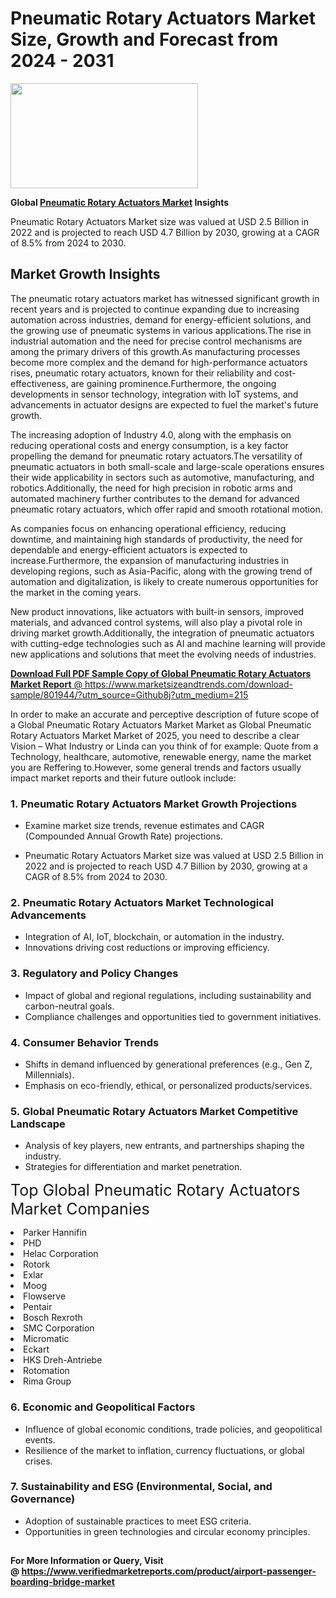<H1>Pneumatic Rotary Actuators Market Size, Growth and Forecast from 2024 - 2031</H1><img class="aligncenter size-medium wp-image-584254" src="https://thirdeyenews.in/wp-content/uploads/2024/09/Global-Market-Research-300x168.jpeg" alt="" width="300" height="168" /><p><strong>Global&nbsp;<a href="https://www.marketsizeandtrends.com/download-sample/801944/?utm_source=Github8j?utm_medium=215">Pneumatic Rotary Actuators Market</a> Insights</strong></p><p>Pneumatic Rotary Actuators Market size was valued at USD 2.5 Billion in 2022 and is projected to reach USD 4.7 Billion by 2030, growing at a CAGR of 8.5% from 2024 to 2030.</p><p><h2>Market Growth Insights</h2> <p>The pneumatic rotary actuators market has witnessed significant growth in recent years and is projected to continue expanding due to increasing automation across industries, demand for energy-efficient solutions, and the growing use of pneumatic systems in various applications.The rise in industrial automation and the need for precise control mechanisms are among the primary drivers of this growth.As manufacturing processes become more complex and the demand for high-performance actuators rises, pneumatic rotary actuators, known for their reliability and cost-effectiveness, are gaining prominence.Furthermore, the ongoing developments in sensor technology, integration with IoT systems, and advancements in actuator designs are expected to fuel the market's future growth.</p> <p><a href="sample-link.com"></a></p> <p>The increasing adoption of Industry 4.0, along with the emphasis on reducing operational costs and energy consumption, is a key factor propelling the demand for pneumatic rotary actuators.The versatility of pneumatic actuators in both small-scale and large-scale operations ensures their wide applicability in sectors such as automotive, manufacturing, and robotics.Additionally, the need for high precision in robotic arms and automated machinery further contributes to the demand for advanced pneumatic rotary actuators, which offer rapid and smooth rotational motion.</p> <p>As companies focus on enhancing operational efficiency, reducing downtime, and maintaining high standards of productivity, the need for dependable and energy-efficient actuators is expected to increase.Furthermore, the expansion of manufacturing industries in developing regions, such as Asia-Pacific, along with the growing trend of automation and digitalization, is likely to create numerous opportunities for the market in the coming years.</p> <p>New product innovations, like actuators with built-in sensors, improved materials, and advanced control systems, will also play a pivotal role in driving market growth.Additionally, the integration of pneumatic actuators with cutting-edge technologies such as AI and machine learning will provide new applications and solutions that meet the evolving needs of industries.</p> <p><a href="more-info-link.com"></p><p><span class=""><strong>Download Full PDF Sample Copy of Global Pneumatic Rotary Actuators Market Report</strong> @ <a href="https://www.marketsizeandtrends.com/download-sample/801944/?utm_source=Github8j?utm_medium=215" target="_blank">https://www.marketsizeandtrends.com/download-sample/801944/?utm_source=Github8j?utm_medium=215</a></span></p><p>In order to make an accurate and perceptive description of future scope of a Global&nbsp;Pneumatic Rotary Actuators Market Market as Global&nbsp;Pneumatic Rotary Actuators Market Market of 2025, you need to describe a clear Vision &ndash; What Industry or Linda can you think of for example: Quote from a Technology, healthcare, automotive, renewable energy, name the market you are Reffering to.However, some general trends and factors usually impact market reports and their future outlook include:</p><h3>1.&nbsp;<strong>Pneumatic Rotary Actuators Market Growth Projections</strong></h3><ul><li>Examine market size trends, revenue estimates and CAGR (Compounded Annual Growth Rate) projections.</li><li><p>Pneumatic Rotary Actuators Market size was valued at USD 2.5 Billion in 2022 and is projected to reach USD 4.7 Billion by 2030, growing at a CAGR of 8.5% from 2024 to 2030.</p></li></ul><h3>2.&nbsp;<strong>Pneumatic Rotary Actuators Market Technological Advancements</strong></h3><ul><li>Integration of AI, IoT, blockchain, or automation in the industry.</li><li>Innovations driving cost reductions or improving efficiency.</li></ul><h3>3.&nbsp;<strong>Regulatory and Policy Changes</strong></h3><ul><li>Impact of global and regional regulations, including sustainability and carbon-neutral goals.</li><li>Compliance challenges and opportunities tied to government initiatives.</li></ul><h3>4.&nbsp;<strong>Consumer Behavior Trends</strong></h3><ul><li>Shifts in demand influenced by generational preferences (e.g., Gen Z, Millennials).</li><li>Emphasis on eco-friendly, ethical, or personalized products/services.</li></ul><h3>5.&nbsp;<strong>Global Pneumatic Rotary Actuators Market Competitive Landscape</strong></h3><ul><li>Analysis of key players, new entrants, and partnerships shaping the industry.</li><li>Strategies for differentiation and market penetration.</li></ul><p data-pm-slice="1 1 []"><span style="color: inherit; font-family: inherit; font-size: 25px;">Top Global Pneumatic Rotary Actuators Market Companies</span></p><div class="" data-test-id=""><p><li>Parker Hannifin</li><li> PHD</li><li> Helac Corporation</li><li> Rotork</li><li> Exlar</li><li> Moog</li><li> Flowserve</li><li> Pentair</li><li> Bosch Rexroth</li><li> SMC Corporation</li><li> Micromatic</li><li> Eckart</li><li> HKS Dreh-Antriebe</li><li> Rotomation</li><li> Rima Group</li></p></div><h3>6.&nbsp;<strong>Economic and Geopolitical Factors</strong></h3><ul><li>Influence of global economic conditions, trade policies, and geopolitical events.</li><li>Resilience of the market to inflation, currency fluctuations, or global crises.</li></ul><h3>7.&nbsp;<strong>Sustainability and ESG (Environmental, Social, and Governance)</strong></h3><ul><li>Adoption of sustainable practices to meet ESG criteria.</li><li>Opportunities in green technologies and circular economy principles.</li></ul><h2><strong style="font-size: 14px;">For More Information or Query, Visit @&nbsp;</strong><a style="background-color: #ffffff; font-size: 14px;" href="https://www.marketsizeandtrends.com/report/pneumatic-rotary-actuators-market/" target="_blank">https://www.verifiedmarketreports.com/product/airport-passenger-boarding-bridge-market</a></h2>